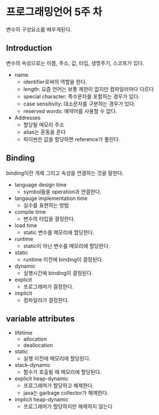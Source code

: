 # 프로그래밍언어 5주 차

변수의 구성요소를 배우게된다.

## Introduction

변수의 속성으로는 이름, 주소, 값, 타입, 생명주기, 스코프가 있다.

- name
  - identifier로써의 역할을 한다.
  - length: 요즘 언어는 보통 제한이 없지만 컴파일러마다 다르다
  - special character: 특수문자를 포함하는 경우가 있다.
  - case sensitivity: 대소문자를 구분하는 경우가 있다.
  - reserved words: 예약어를 사용할 수 없다.
- Addresses
  - 할당될 메모리 주소
  - alias는 혼동을 준다
  - 파이썬은 값을 할당하면 reference가 풀린다.

## Binding

binding이란 개체 그리고 속성을 연결하는 것을 말한다.

- language design time
  - symbol들을 operation과 연결한다.
- langauge implementation time
  - 실수를 표현하는 방법
- compile time
  - 변수의 타입을 결정한다.
- load time
  - static 변수를 메모리에 할당한다.
- runtime
  - static이 아닌 변수를 메모리에 할당한다.
- static
  - runtime 이전에 binding이 결정된다.
- dynamic
  - 실행시간에 binding이 결정된다.
- explicit
  - 프로그래머가 결정한다.
- implicit
  - 컴파일러가 결정한다.

## variable attributes

- lifetime
  - allocation
  - deallocation
- static
  - 실행 이전에 메모리에 할당된다.
- stack-dynamic
  - 함수가 호출될 때 메모리에 할당된다.
- explicit heap-dynamic
  - 프로그래머가 할당하고 해제한다.
  - java는 garbage collector가 해제한다.
- implicit heap-dynamic
  - 프로그래머가 할당하지만 해제하지 않는다
